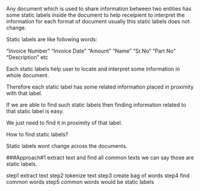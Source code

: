 Any document which is used to share information between two entities has some static labels inside the document to help receipient to interpret the information for each format of document usually this static labels does not change.

Static labels are like following words:

“Invoice Number”
“Invoice Date”
“Amount”
“Name”
“Sr.No”
“Part No”
“Description” etc


Each static labels help user to locate and interpret some information in whole document.

Therefore each static label has some related information placed in proximity with that label.


If we are able to find such static labels then finding information related to that static label is easy.

We just need to find it in proximity of that label.

How to find static labels?

Static labels wont change across the documents.

###Approach#1
extract text and find all common texts 
we can say those are static labels.

step1 extract text
step2 tokenize text
step3 create bag of words
step4 find common words
step5 common words would be static labels